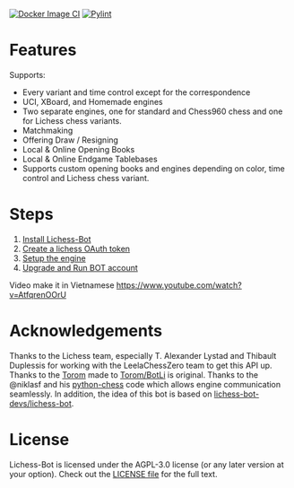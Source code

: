 [![Docker Image CI](https://github.com/M-DinhHoangViet/Lichess-Bot/actions/workflows/docker-image.yml/badge.svg)](https://github.com/M-DinhHoangViet/Lichess-Bot/actions/workflows/docker-image.yml) [![Pylint](https://github.com/M-DinhHoangViet/Lichess-Bot/actions/workflows/pylint.yml/badge.svg)](https://github.com/M-DinhHoangViet/Lichess-Bot/actions/workflows/pylint.yml) 
# Features
Supports:
- Every variant and time control except for the correspondence
- UCI, XBoard, and Homemade engines
- Two separate engines, one for standard and Chess960 chess and one for Lichess chess variants.
- Matchmaking
- Offering Draw / Resigning
- Local & Online Opening Books
- Local & Online Endgame Tablebases
- Supports custom opening books and engines depending on color, time control and Lichess chess variant.

# Steps
1. [Install Lichess-Bot](https://github.com/M-DinhHoangViet/Lichess-Bot/wiki/How-to-Install)
2. [Create a lichess OAuth token](https://github.com/M-DinhHoangViet/Lichess-Bot/wiki/How-to-create-a-Lichess-OAuth-token)
4. [Setup the engine](https://github.com/M-DinhHoangViet/Lichess-Bot/wiki/Setup-the-engine)
6. [Upgrade and Run BOT account](https://github.com/M-DinhHoangViet/Lichess-Bot/wiki/How-to-Run-lichess-bot)

Video make it in Vietnamese
https://www.youtube.com/watch?v=AtfqrenOOrU

# Acknowledgements
Thanks to the Lichess team, especially T. Alexander Lystad and Thibault Duplessis for working with the LeelaChessZero team to get this API up. Thanks to the [Torom](https://github.com/Torom) made to [Torom/BotLi](https://github.com/Torom/BotLi) is original. Thanks to the @niklasf and his [python-chess](https://github.com/niklasf/python-chess) code which allows engine communication seamlessly. In addition, the idea of this bot is based on [lichess-bot-devs/lichess-bot](https://github.com/lichess-bot-devs/lichess-bot).
# License
Lichess-Bot is licensed under the  AGPL-3.0 license (or any later version at your option). Check out the [LICENSE file](https://github.com/M-DinhHoangViet/Lichess-Bot/blob/main/LICENSE) for the full text.
